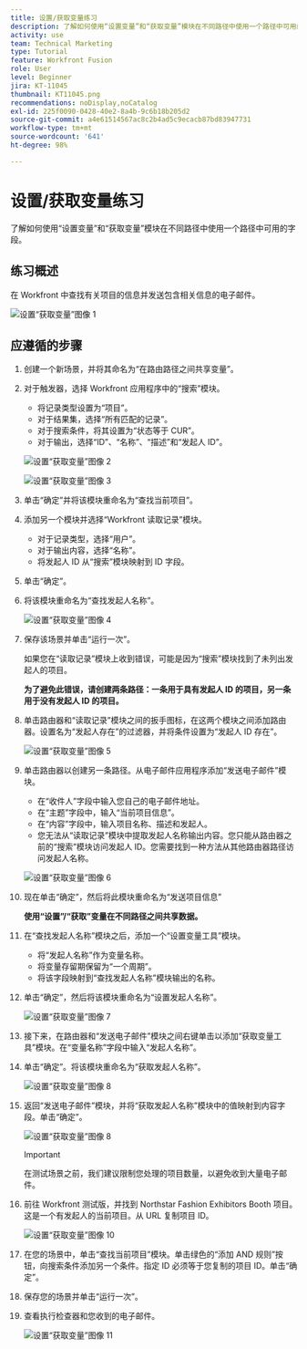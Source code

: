 ```yaml
---
title: 设置/获取变量练习
description: 了解如何使用“设置变量”和“获取变量”模块在不同路径中使用一个路径中可用的字段。
activity: use
team: Technical Marketing
type: Tutorial
feature: Workfront Fusion
role: User
level: Beginner
jira: KT-11045
thumbnail: KT11045.png
recommendations: noDisplay,noCatalog
exl-id: 225f0090-0428-40e2-8a4b-9c6b18b205d2
source-git-commit: a4e61514567ac8c2b4ad5c9ecacb87bd83947731
workflow-type: tm+mt
source-wordcount: '641'
ht-degree: 98%

---
```


# 设置/获取变量练习

了解如何使用“设置变量”和“获取变量”模块在不同路径中使用一个路径中可用的字段。

## 练习概述

在 Workfront 中查找有关项目的信息并发送包含相关信息的电子邮件。

![设置“获取变量”图像 1](../12-exercises/assets/set-get-variables-walkthrough-1.png)

## 应遵循的步骤

1. 创建一个新场景，并将其命名为“在路由路径之间共享变量”。
1. 对于触发器，选择 Workfront 应用程序中的“搜索”模块。

   + 将记录类型设置为“项目”。
   + 对于结果集，选择“所有匹配的记录”。
   + 对于搜索条件，将其设置为“状态等于 CUR”。
   + 对于输出，选择“ID”、“名称”、“描述”和“发起人 ID”。

   ![设置“获取变量”图像 2](../12-exercises/assets/set-get-variables-walkthrough-2.png)

   ![设置“获取变量”图像 3](../12-exercises/assets/set-get-variables-walkthrough-3.png)

1. 单击“确定”并将该模块重命名为“查找当前项目”。
1. 添加另一个模块并选择“Workfront 读取记录”模块。

   + 对于记录类型，选择“用户”。
   + 对于输出内容，选择“名称”。
   + 将发起人 ID 从“搜索”模块映射到 ID 字段。

1. 单击“确定”。
1. 将该模块重命名为“查找发起人名称”。

   ![设置“获取变量”图像 4](../12-exercises/assets/set-get-variables-walkthrough-4.png)

1. 保存该场景并单击“运行一次”。

   如果您在“读取记录”模块上收到错误，可能是因为“搜索”模块找到了未列出发起人的项目。

   **为了避免此错误，请创建两条路径：一条用于具有发起人 ID 的项目，另一条用于没有发起人 ID 的项目。**

1. 单击路由器和“读取记录”模块之间的扳手图标，在这两个模块之间添加路由器。设置名为“发起人存在”的过滤器，并将条件设置为“发起人 ID 存在”。

   ![设置“获取变量”图像 5](../12-exercises/assets/set-get-variables-walkthrough-5.png)

1. 单击路由器以创建另一条路径。从电子邮件应用程序添加“发送电子邮件”模块。

   + 在“收件人”字段中输入您自己的电子邮件地址。
   + 在“主题”字段中，输入“当前项目信息”。
   + 在“内容”字段中，输入项目名称、描述和发起人。
   + 您无法从“读取记录”模块中提取发起人名称输出内容。您只能从路由器之前的“搜索”模块访问发起人 ID。您需要找到一种方法从其他路由器路径访问发起人名称。

   ![设置“获取变量”图像 6](../12-exercises/assets/set-get-variables-walkthrough-6.png)

1. 现在单击“确定”，然后将此模块重命名为“发送项目信息”

   **使用“设置”/“获取”变量在不同路径之间共享数据。**

1. 在“查找发起人名称”模块之后，添加一个“设置变量工具”模块。

   + 将“发起人名称”作为变量名称。
   + 将变量存留期保留为“一个周期”。
   + 将该字段映射到“查找发起人名称”模块输出的名称。

1. 单击“确定”，然后将该模块重命名为“设置发起人名称”。

   ![设置“获取变量”图像 7](../12-exercises/assets/set-get-variables-walkthrough-7.png)

1. 接下来，在路由器和“发送电子邮件”模块之间右键单击以添加“获取变量工具”模块。在“变量名称”字段中输入“发起人名称”。
1. 单击“确定”。将该模块重命名为“获取发起人名称”。

   ![设置“获取变量”图像 8](../12-exercises/assets/set-get-variables-walkthrough-8.png)

1. 返回“发送电子邮件”模块，并将“获取发起人名称”模块中的值映射到内容字段。单击“确定”。

   ![设置“获取变量”图像 8](../12-exercises/assets/set-get-variables-walkthrough-8.png)

   >[!IMPORTANT]
   >
   >在测试场景之前，我们建议限制您处理的项目数量，以避免收到大量电子邮件。

1. 前往 Workfront 测试版，并找到 Northstar Fashion Exhibitors Booth 项目。这是一个有发起人的当前项目。从 URL 复制项目 ID。

   ![设置“获取变量”图像 10](../12-exercises/assets/set-get-variables-walkthrough-10.png)

1. 在您的场景中，单击“查找当前项目”模块。单击绿色的“添加 AND 规则”按钮，向搜索条件添加另一个条件。指定 ID 必须等于您复制的项目 ID。单击“确定”。
1. 保存您的场景并单击“运行一次”。
1. 查看执行检查器和您收到的电子邮件。

   ![设置“获取变量”图像 11](../12-exercises/assets/set-get-variables-walkthrough-11.png)
